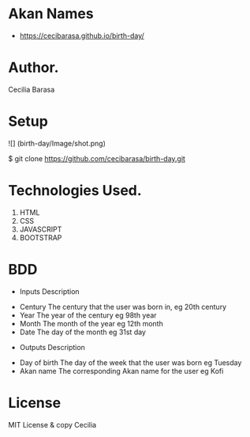 # Akan Names
* https://cecibarasa.github.io/birth-day/
# Author.
Cecilia Barasa

# Setup
![]
(birth-day/Image/shot.png)

$ git clone https://github.com/cecibarasa/birth-day.git

# Technologies Used.
1. HTML
2. CSS
3. JAVASCRIPT
4. BOOTSTRAP

# BDD
- Inputs	Description
* Century	The century that the user was born in, eg 20th century
* Year	The year of the century eg 98th year
* Month	The month of the year eg 12th month
* Date	The day of the month eg 31st day
- Outputs	Description
* Day of birth	The day of the week that the user was born eg Tuesday
* Akan name	The corresponding Akan name for the user eg Kofi

# License
MIT License & copy Cecilia
